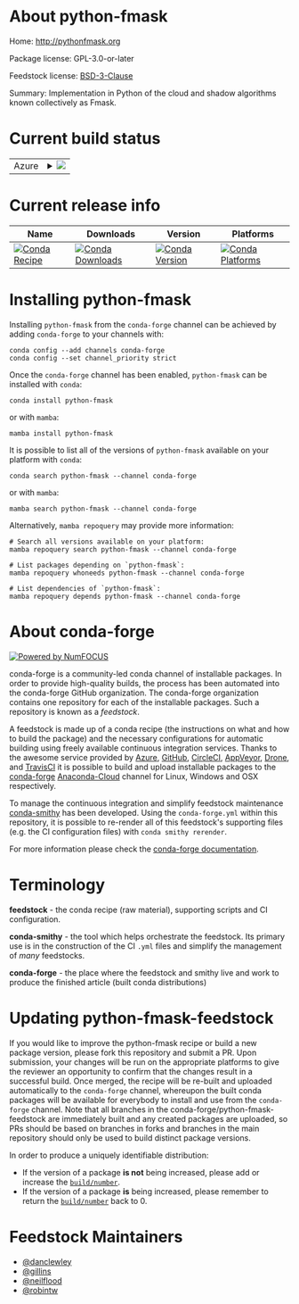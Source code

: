 About python-fmask
==================

Home: http://pythonfmask.org

Package license: GPL-3.0-or-later

Feedstock license: [BSD-3-Clause](https://github.com/conda-forge/python-fmask-feedstock/blob/main/LICENSE.txt)

Summary: Implementation in Python of the cloud and shadow algorithms known collectively as Fmask.

Current build status
====================


<table>
    
  <tr>
    <td>Azure</td>
    <td>
      <details>
        <summary>
          <a href="https://dev.azure.com/conda-forge/feedstock-builds/_build/latest?definitionId=5718&branchName=main">
            <img src="https://dev.azure.com/conda-forge/feedstock-builds/_apis/build/status/python-fmask-feedstock?branchName=main">
          </a>
        </summary>
        <table>
          <thead><tr><th>Variant</th><th>Status</th></tr></thead>
          <tbody><tr>
              <td>linux_64_numpy1.20python3.8.____cpython</td>
              <td>
                <a href="https://dev.azure.com/conda-forge/feedstock-builds/_build/latest?definitionId=5718&branchName=main">
                  <img src="https://dev.azure.com/conda-forge/feedstock-builds/_apis/build/status/python-fmask-feedstock?branchName=main&jobName=linux&configuration=linux_64_numpy1.20python3.8.____cpython" alt="variant">
                </a>
              </td>
            </tr><tr>
              <td>linux_64_numpy1.20python3.9.____cpython</td>
              <td>
                <a href="https://dev.azure.com/conda-forge/feedstock-builds/_build/latest?definitionId=5718&branchName=main">
                  <img src="https://dev.azure.com/conda-forge/feedstock-builds/_apis/build/status/python-fmask-feedstock?branchName=main&jobName=linux&configuration=linux_64_numpy1.20python3.9.____cpython" alt="variant">
                </a>
              </td>
            </tr><tr>
              <td>linux_64_numpy1.21python3.10.____cpython</td>
              <td>
                <a href="https://dev.azure.com/conda-forge/feedstock-builds/_build/latest?definitionId=5718&branchName=main">
                  <img src="https://dev.azure.com/conda-forge/feedstock-builds/_apis/build/status/python-fmask-feedstock?branchName=main&jobName=linux&configuration=linux_64_numpy1.21python3.10.____cpython" alt="variant">
                </a>
              </td>
            </tr><tr>
              <td>linux_64_numpy1.23python3.11.____cpython</td>
              <td>
                <a href="https://dev.azure.com/conda-forge/feedstock-builds/_build/latest?definitionId=5718&branchName=main">
                  <img src="https://dev.azure.com/conda-forge/feedstock-builds/_apis/build/status/python-fmask-feedstock?branchName=main&jobName=linux&configuration=linux_64_numpy1.23python3.11.____cpython" alt="variant">
                </a>
              </td>
            </tr><tr>
              <td>osx_64_numpy1.20python3.8.____cpython</td>
              <td>
                <a href="https://dev.azure.com/conda-forge/feedstock-builds/_build/latest?definitionId=5718&branchName=main">
                  <img src="https://dev.azure.com/conda-forge/feedstock-builds/_apis/build/status/python-fmask-feedstock?branchName=main&jobName=osx&configuration=osx_64_numpy1.20python3.8.____cpython" alt="variant">
                </a>
              </td>
            </tr><tr>
              <td>osx_64_numpy1.20python3.9.____cpython</td>
              <td>
                <a href="https://dev.azure.com/conda-forge/feedstock-builds/_build/latest?definitionId=5718&branchName=main">
                  <img src="https://dev.azure.com/conda-forge/feedstock-builds/_apis/build/status/python-fmask-feedstock?branchName=main&jobName=osx&configuration=osx_64_numpy1.20python3.9.____cpython" alt="variant">
                </a>
              </td>
            </tr><tr>
              <td>osx_64_numpy1.21python3.10.____cpython</td>
              <td>
                <a href="https://dev.azure.com/conda-forge/feedstock-builds/_build/latest?definitionId=5718&branchName=main">
                  <img src="https://dev.azure.com/conda-forge/feedstock-builds/_apis/build/status/python-fmask-feedstock?branchName=main&jobName=osx&configuration=osx_64_numpy1.21python3.10.____cpython" alt="variant">
                </a>
              </td>
            </tr><tr>
              <td>osx_64_numpy1.23python3.11.____cpython</td>
              <td>
                <a href="https://dev.azure.com/conda-forge/feedstock-builds/_build/latest?definitionId=5718&branchName=main">
                  <img src="https://dev.azure.com/conda-forge/feedstock-builds/_apis/build/status/python-fmask-feedstock?branchName=main&jobName=osx&configuration=osx_64_numpy1.23python3.11.____cpython" alt="variant">
                </a>
              </td>
            </tr><tr>
              <td>win_64_numpy1.20python3.8.____cpython</td>
              <td>
                <a href="https://dev.azure.com/conda-forge/feedstock-builds/_build/latest?definitionId=5718&branchName=main">
                  <img src="https://dev.azure.com/conda-forge/feedstock-builds/_apis/build/status/python-fmask-feedstock?branchName=main&jobName=win&configuration=win_64_numpy1.20python3.8.____cpython" alt="variant">
                </a>
              </td>
            </tr><tr>
              <td>win_64_numpy1.20python3.9.____cpython</td>
              <td>
                <a href="https://dev.azure.com/conda-forge/feedstock-builds/_build/latest?definitionId=5718&branchName=main">
                  <img src="https://dev.azure.com/conda-forge/feedstock-builds/_apis/build/status/python-fmask-feedstock?branchName=main&jobName=win&configuration=win_64_numpy1.20python3.9.____cpython" alt="variant">
                </a>
              </td>
            </tr><tr>
              <td>win_64_numpy1.21python3.10.____cpython</td>
              <td>
                <a href="https://dev.azure.com/conda-forge/feedstock-builds/_build/latest?definitionId=5718&branchName=main">
                  <img src="https://dev.azure.com/conda-forge/feedstock-builds/_apis/build/status/python-fmask-feedstock?branchName=main&jobName=win&configuration=win_64_numpy1.21python3.10.____cpython" alt="variant">
                </a>
              </td>
            </tr><tr>
              <td>win_64_numpy1.23python3.11.____cpython</td>
              <td>
                <a href="https://dev.azure.com/conda-forge/feedstock-builds/_build/latest?definitionId=5718&branchName=main">
                  <img src="https://dev.azure.com/conda-forge/feedstock-builds/_apis/build/status/python-fmask-feedstock?branchName=main&jobName=win&configuration=win_64_numpy1.23python3.11.____cpython" alt="variant">
                </a>
              </td>
            </tr>
          </tbody>
        </table>
      </details>
    </td>
  </tr>
</table>

Current release info
====================

| Name | Downloads | Version | Platforms |
| --- | --- | --- | --- |
| [![Conda Recipe](https://img.shields.io/badge/recipe-python--fmask-green.svg)](https://anaconda.org/conda-forge/python-fmask) | [![Conda Downloads](https://img.shields.io/conda/dn/conda-forge/python-fmask.svg)](https://anaconda.org/conda-forge/python-fmask) | [![Conda Version](https://img.shields.io/conda/vn/conda-forge/python-fmask.svg)](https://anaconda.org/conda-forge/python-fmask) | [![Conda Platforms](https://img.shields.io/conda/pn/conda-forge/python-fmask.svg)](https://anaconda.org/conda-forge/python-fmask) |

Installing python-fmask
=======================

Installing `python-fmask` from the `conda-forge` channel can be achieved by adding `conda-forge` to your channels with:

```
conda config --add channels conda-forge
conda config --set channel_priority strict
```

Once the `conda-forge` channel has been enabled, `python-fmask` can be installed with `conda`:

```
conda install python-fmask
```

or with `mamba`:

```
mamba install python-fmask
```

It is possible to list all of the versions of `python-fmask` available on your platform with `conda`:

```
conda search python-fmask --channel conda-forge
```

or with `mamba`:

```
mamba search python-fmask --channel conda-forge
```

Alternatively, `mamba repoquery` may provide more information:

```
# Search all versions available on your platform:
mamba repoquery search python-fmask --channel conda-forge

# List packages depending on `python-fmask`:
mamba repoquery whoneeds python-fmask --channel conda-forge

# List dependencies of `python-fmask`:
mamba repoquery depends python-fmask --channel conda-forge
```


About conda-forge
=================

[![Powered by
NumFOCUS](https://img.shields.io/badge/powered%20by-NumFOCUS-orange.svg?style=flat&colorA=E1523D&colorB=007D8A)](https://numfocus.org)

conda-forge is a community-led conda channel of installable packages.
In order to provide high-quality builds, the process has been automated into the
conda-forge GitHub organization. The conda-forge organization contains one repository
for each of the installable packages. Such a repository is known as a *feedstock*.

A feedstock is made up of a conda recipe (the instructions on what and how to build
the package) and the necessary configurations for automatic building using freely
available continuous integration services. Thanks to the awesome service provided by
[Azure](https://azure.microsoft.com/en-us/services/devops/), [GitHub](https://github.com/),
[CircleCI](https://circleci.com/), [AppVeyor](https://www.appveyor.com/),
[Drone](https://cloud.drone.io/welcome), and [TravisCI](https://travis-ci.com/)
it is possible to build and upload installable packages to the
[conda-forge](https://anaconda.org/conda-forge) [Anaconda-Cloud](https://anaconda.org/)
channel for Linux, Windows and OSX respectively.

To manage the continuous integration and simplify feedstock maintenance
[conda-smithy](https://github.com/conda-forge/conda-smithy) has been developed.
Using the ``conda-forge.yml`` within this repository, it is possible to re-render all of
this feedstock's supporting files (e.g. the CI configuration files) with ``conda smithy rerender``.

For more information please check the [conda-forge documentation](https://conda-forge.org/docs/).

Terminology
===========

**feedstock** - the conda recipe (raw material), supporting scripts and CI configuration.

**conda-smithy** - the tool which helps orchestrate the feedstock.
                   Its primary use is in the construction of the CI ``.yml`` files
                   and simplify the management of *many* feedstocks.

**conda-forge** - the place where the feedstock and smithy live and work to
                  produce the finished article (built conda distributions)


Updating python-fmask-feedstock
===============================

If you would like to improve the python-fmask recipe or build a new
package version, please fork this repository and submit a PR. Upon submission,
your changes will be run on the appropriate platforms to give the reviewer an
opportunity to confirm that the changes result in a successful build. Once
merged, the recipe will be re-built and uploaded automatically to the
`conda-forge` channel, whereupon the built conda packages will be available for
everybody to install and use from the `conda-forge` channel.
Note that all branches in the conda-forge/python-fmask-feedstock are
immediately built and any created packages are uploaded, so PRs should be based
on branches in forks and branches in the main repository should only be used to
build distinct package versions.

In order to produce a uniquely identifiable distribution:
 * If the version of a package **is not** being increased, please add or increase
   the [``build/number``](https://docs.conda.io/projects/conda-build/en/latest/resources/define-metadata.html#build-number-and-string).
 * If the version of a package **is** being increased, please remember to return
   the [``build/number``](https://docs.conda.io/projects/conda-build/en/latest/resources/define-metadata.html#build-number-and-string)
   back to 0.

Feedstock Maintainers
=====================

* [@danclewley](https://github.com/danclewley/)
* [@gillins](https://github.com/gillins/)
* [@neilflood](https://github.com/neilflood/)
* [@robintw](https://github.com/robintw/)

